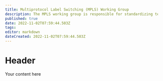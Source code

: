```yaml
---
title: Multiprotocol Label Switching (MPLS) Working Group
description: The MPLS working group is responsible for standardizing technology for label switching and for the implementation of label-switched paths over packet based link-level technologies.
published: true
date: 2022-11-02T07:59:44.503Z
tags: 
editor: markdown
dateCreated: 2022-11-02T07:59:44.503Z
---
```


# Header
Your content here